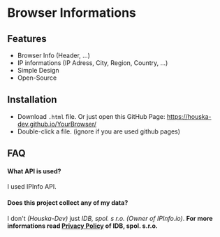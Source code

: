 # Browser Informations
## Features

- Browser Info (Header, ...)
- IP informations (IP Adress, City, Region, Country, ...)
- Simple Design
- Open-Source


## Installation

- Download `.html` file. Or just open this GitHub Page: https://houska-dev.github.io/YourBrowser/
- Double-click a file. (ignore if you are used github pages)

    
## FAQ

####  What API is used?

I used IPInfo API.

#### Does this project collect any of my data?

I don't *(Houska-Dev)* just *IDB, spol. s r.o. (Owner of IPInfo.io)*. **For more informations read [Privacy Policy](https://ipinfo.io/privacy-policy) of IDB, spol. s.r.o.**
